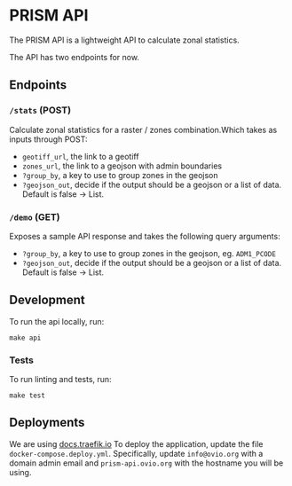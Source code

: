 # PRISM API

The PRISM API is a lightweight API to calculate zonal statistics.

The API has two endpoints for now.

## Endpoints

### `/stats` (POST)
Calculate zonal statistics for a raster / zones combination.Which takes as inputs through POST:
- `geotiff_url`, the link to a geotiff
- `zones_url`, the link to a geojson with admin boundaries
- `?group_by`, a key to use to group zones in the geojson
- `?geojson_out`, decide if the output should be a geojson or a list of data. Default is false -> List.

### `/demo` (GET)
Exposes a sample API response and takes the following query arguments:
- `?group_by`, a key to use to group zones in the geojson, eg. `ADM1_PCODE`
- `?geojson_out`, decide if the output should be a geojson or a list of data. Default is false -> List.


## Development

To run the api locally, run:
```
make api
```

### Tests

To run linting and tests, run:
```
make test
```


## Deployments

We are using [docs.traefik.io](https://docs.traefik.io/)
To deploy the application, update the file `docker-compose.deploy.yml`.
Specifically, update `info@ovio.org` with a domain admin email and `prism-api.ovio.org` with the hostname you will be using.
